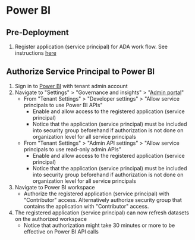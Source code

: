 # Power BI

## Pre-Deployment
1. Register application (service principal) for ADA work flow. See instructions [here](https://github.com/Qivada/ADA/tree/main/AzureDeployment/register-app)

## Authorize Service Principal to Power BI
1. Sign in to [Power BI](https://app.powerbi.com/home?experience=power-bi) with tenant admin account
2. Navigate to "Settings" > "Governance and insights" > "[Admin portal](https://app.powerbi.com/admin-portal)"
   - From "Tenant Settings" > "Developer settings" > "Allow service principals to use Power BI APIs"
     - Enable and allow access to the registered application (service principal)
     - Notice that the application (service principal) must be included into security group beforehand if authorization is not done on organization level for all service principals
   - From "Tenant Settings" > "Admin API settings" > "Allow service principals to use read-only admin APIs"
     - Enable and allow access to the registered application (service principal)
     - Notice that the application (service principal) must be included into security group beforehand if authorization is not done on organization level for all service principals
3. Navigate to Power BI workspace
   - Authorize the registered application (service principal) with "Contributor" access. Alternatively authorize security group that contains the application with "Contributor" access.
4. The registered application (service principal) can now refresh datasets on the authorized workspace
   - Notice that authorization might take 30 minutes or more to be effective on Power BI API calls
